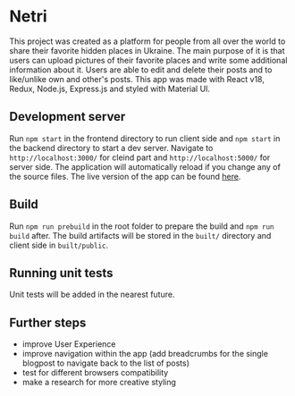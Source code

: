 # Netri

This project was created as a platform for people from all over the world to share their favorite hidden places in Ukraine. The main purpose of it is that users can upload pictures of their favorite places and write some additional information about it. Users are able to edit and delete their posts and to like/unlike own and other's posts. 
This app was made with React v18, Redux, Node.js, Express.js and styled with Material UI.


## Development server

Run `npm start` in the frontend directory to run client side and `npm start` in the backend directory to start a dev server. Navigate to `http://localhost:3000/` for cleind part and `http://localhost:5000/` for server side. The application will automatically reload if you change any of the source files. The live version of the app can be found <a href="https://netri-ua.herokuapp.com" target="_blank">here</a>.

## Build

Run `npm run prebuild` in the root folder to prepare the build and `npm run build` after. The build artifacts will be stored in the `built/` directory and client side in `built/public`.

## Running unit tests

Unit tests will be added in the nearest future.

## Further steps

- improve User Experience 
- improve navigation within the app (add breadcrumbs for the single blogpost to navigate back to the list of posts)
- test for different browsers compatibility
- make a research for more creative styling

